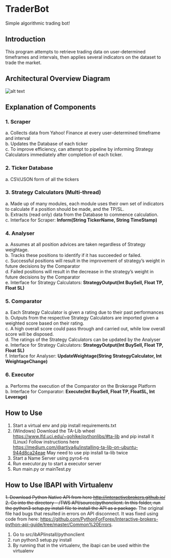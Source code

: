 # TraderBot
Simple algorithmic trading bot!

## Introduction
This program attempts to retrieve trading data on user-determined timeframes and intervals, then applies several indicators on the dataset to trade the market.

## Architectural Overview Diagram
![alt text](https://github.com/cwlroda/traderbot/blob/master/img/AOD.png)

## Explanation of Components
### 1. Scraper
a.	Collects data from Yahoo! Finance at every user-determined timeframe and interval\
b.	Updates the Database of each ticker\
c.	To improve efficiency, can attempt to pipeline by informing Strategy Calculators immediately after completion of each ticker.

### 2. Ticker Database
a.	CSV/JSON form of all the tickers

### 3. Strategy Calculators (Multi-thread)
a.	Made up of many modules, each module uses their own set of indicators to calculate if a position should be made, and the TP/SL.\
b.	Extracts (read only) data from the Database to commence calculation.\
c.	Interface for Scraper: __Inform(String TickerName, String TimeStamp)__

### 4. Analyser
a.	Assumes at all position advices are taken regardless of Strategy weightage.\
b.	Tracks these positions to identify if it has succeeded or failed.\
c.	Successful positions will result in the improvement of strategy’s weight in future decisions by the Comparator\
d.	Failed positions will result in the decrease in the strategy’s weight in future decisions by the Comparator\
e.	Interface for Strategy Calculators: __StrategyOutput(Int BuySell, Float TP, Float SL)__

### 5. Comparator
a.	Each Strategy Calculator is given a rating due to their past performances\
b.	Outputs from the respective Strategy Calculators are imported given a weighted score based on their rating.\
c.	A high overall score could pass through and carried out, while low overall score will be disposed.\
d.	The ratings of the Strategy Calculators can be updated by the Analyser\
e.	Interface for Strategy Calculators: __StrategyOutput(Int BuySell, Float TP, Float SL)__\
f.	Interface for Analyser: __UpdateWeightage(String StrategyCalculator, Int WeightageChange)__

### 6. Executor
a.	Performs the execution of the Comparator on the Brokerage Platform\
b.	Interface for Comparator: __Execute(Int BuySell, Float TP, FloatSL, Int Leverage)__

## How to Use
1. Start a virtual env and pip install requirements.txt
2. (Windows) Download the TA-Lib wheel https://www.lfd.uci.edu/~gohlke/pythonlibs/#ta-lib and pip install it
   (Linux)   Follow instructions here https://medium.com/@artiya4u/installing-ta-lib-on-ubuntu-944d8ca24eae May need to use pip install ta-lib twice
3. Start a Name Server using pyro4-ns
4. Run executor.py to start a executor server
5. Run main.py or mainTest.py

## How to Use IBAPI with Virtualenv
~~1. Download Python Native API from here http://interactivebrokers.github.io/
2. Go into the directory – /TWS API/source/pythonclient. In this folder, run the python3 setup.py install file to install the API as a package.~~
The original file had bugs that resulted in errors on API disconnect. It was fixed using code from here: https://github.com/PythonForForex/Interactive-brokers-python-api-guide/tree/master/Common%20Errors.
1. Go to src/ibAPIinstall/pythonclient
2. run python3 setup.py install
3. By running that in the virtualenv, the ibapi can be used within the virtualenv
